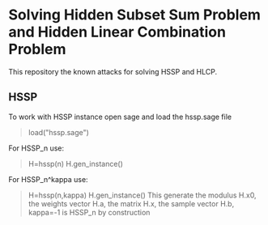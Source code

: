 # Solving Hidden Subset Sum Problem and Hidden Linear Combination Problem

This repository the known attacks for solving HSSP and HLCP.

## HSSP
To work with HSSP instance open sage and load the hssp.sage file

> load("hssp.sage")

For HSSP_n use:
>H=hssp(n) 
>H.gen_instance()

For HSSP_n^kappa use:
>H=hssp(n,kappa)
>H.gen_instance()
This generate the modulus H.x0, the weights vector H.a, the matrix H.x, the  sample vector H.b, kappa=-1 is HSSP_n by construction

